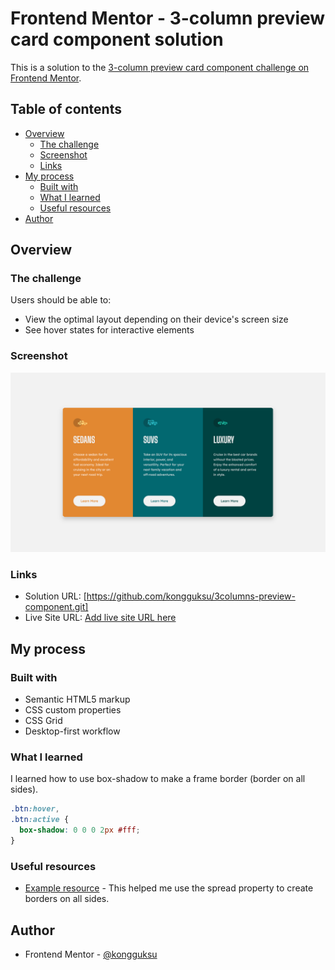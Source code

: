 # Frontend Mentor - 3-column preview card component solution

This is a solution to the [3-column preview card component challenge on Frontend Mentor](https://www.frontendmentor.io/challenges/3column-preview-card-component-pH92eAR2-).

## Table of contents

- [Overview](#overview)
  - [The challenge](#the-challenge)
  - [Screenshot](#screenshot)
  - [Links](#links)
- [My process](#my-process)
  - [Built with](#built-with)
  - [What I learned](#what-i-learned)
  - [Useful resources](#useful-resources)
- [Author](#author)

## Overview

### The challenge

Users should be able to:

- View the optimal layout depending on their device's screen size
- See hover states for interactive elements

### Screenshot

![](screenshot.jpg)

### Links

- Solution URL: [https://github.com/kongguksu/3columns-preview-component.git]
- Live Site URL: [Add live site URL here](https://your-live-site-url.com)

## My process

### Built with

- Semantic HTML5 markup
- CSS custom properties
- CSS Grid
- Desktop-first workflow

### What I learned

I learned how to use box-shadow to make a frame border (border on all sides).

```css
.btn:hover,
.btn:active {
  box-shadow: 0 0 0 2px #fff;
}
```

### Useful resources

- [Example resource](https://www.codementor.io/@michelre/using-box-shadow-to-construct-a-border-ex0rpxvng) - This helped me use the spread property to create borders on all sides.

## Author

- Frontend Mentor - [@kongguksu](https://www.frontendmentor.io/profile/kongguksu)
